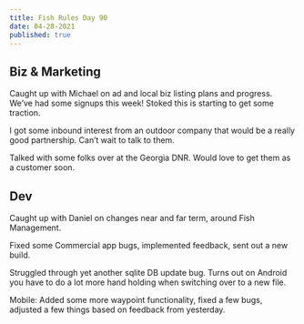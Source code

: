 ```yaml
---
title: Fish Rules Day 90
date: 04-28-2021
published: true
---
```


## Biz & Marketing

Caught up with Michael on ad and local biz listing plans and progress.  We’ve had some signups this week!  Stoked this is starting to get some traction.

I got some inbound interest from an outdoor company that would be a really good partnership.  Can’t wait to talk to them.

Talked with some folks over at the Georgia DNR.  Would love to get them as a customer soon.

## Dev

Caught up with Daniel on changes near and far term, around Fish Management.

Fixed some Commercial app bugs, implemented feedback, sent out a new build.

Struggled through yet another sqlite DB update bug.  Turns out on Android you have to do a lot more hand holding when switching over to a new file.

Mobile: Added some more waypoint functionality, fixed a few bugs, adjusted a few things based on feedback from yesterday.